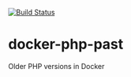 [![Build Status](https://travis-ci.org/lucasvanlierop/docker-php-past.svg?branch=master)](https://travis-ci.org/lucasvanlierop/docker-php-past)

# docker-php-past
Older PHP versions in Docker
